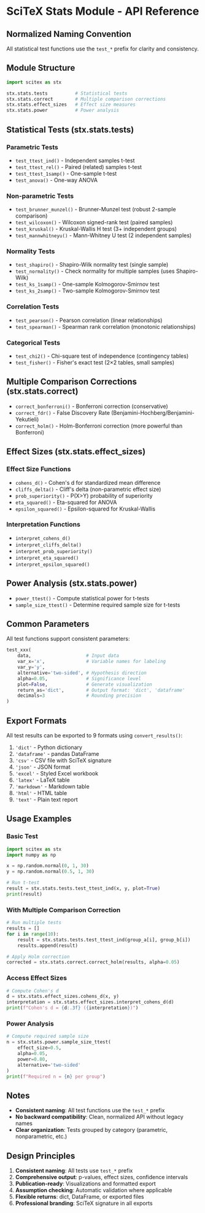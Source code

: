 # SciTeX Stats Module - API Reference

## Normalized Naming Convention

All statistical test functions use the `test_*` prefix for clarity and consistency.

## Module Structure

```python
import scitex as stx

stx.stats.tests          # Statistical tests
stx.stats.correct        # Multiple comparison corrections
stx.stats.effect_sizes   # Effect size measures
stx.stats.power          # Power analysis
```

## Statistical Tests (stx.stats.tests)

### Parametric Tests
- `test_ttest_ind()` - Independent samples t-test
- `test_ttest_rel()` - Paired (related) samples t-test
- `test_ttest_1samp()` - One-sample t-test
- `test_anova()` - One-way ANOVA

### Non-parametric Tests
- `test_brunner_munzel()` - Brunner-Munzel test (robust 2-sample comparison)
- `test_wilcoxon()` - Wilcoxon signed-rank test (paired samples)
- `test_kruskal()` - Kruskal-Wallis H test (3+ independent groups)
- `test_mannwhitneyu()` - Mann-Whitney U test (2 independent samples)

### Normality Tests
- `test_shapiro()` - Shapiro-Wilk normality test (single sample)
- `test_normality()` - Check normality for multiple samples (uses Shapiro-Wilk)
- `test_ks_1samp()` - One-sample Kolmogorov-Smirnov test
- `test_ks_2samp()` - Two-sample Kolmogorov-Smirnov test

### Correlation Tests
- `test_pearson()` - Pearson correlation (linear relationships)
- `test_spearman()` - Spearman rank correlation (monotonic relationships)

### Categorical Tests
- `test_chi2()` - Chi-square test of independence (contingency tables)
- `test_fisher()` - Fisher's exact test (2×2 tables, small samples)


## Multiple Comparison Corrections (stx.stats.correct)

- `correct_bonferroni()` - Bonferroni correction (conservative)
- `correct_fdr()` - False Discovery Rate (Benjamini-Hochberg/Benjamini-Yekutieli)
- `correct_holm()` - Holm-Bonferroni correction (more powerful than Bonferroni)

## Effect Sizes (stx.stats.effect_sizes)

### Effect Size Functions
- `cohens_d()` - Cohen's d for standardized mean difference
- `cliffs_delta()` - Cliff's delta (non-parametric effect size)
- `prob_superiority()` - P(X>Y) probability of superiority
- `eta_squared()` - Eta-squared for ANOVA
- `epsilon_squared()` - Epsilon-squared for Kruskal-Wallis

### Interpretation Functions
- `interpret_cohens_d()`
- `interpret_cliffs_delta()`
- `interpret_prob_superiority()`
- `interpret_eta_squared()`
- `interpret_epsilon_squared()`

## Power Analysis (stx.stats.power)

- `power_ttest()` - Compute statistical power for t-tests
- `sample_size_ttest()` - Determine required sample size for t-tests

## Common Parameters

All test functions support consistent parameters:

```python
test_xxx(
    data,                    # Input data
    var_x='x',               # Variable names for labeling
    var_y='y',
    alternative='two-sided', # Hypothesis direction
    alpha=0.05,              # Significance level
    plot=False,              # Generate visualization
    return_as='dict',        # Output format: 'dict', 'dataframe'
    decimals=3               # Rounding precision
)
```

## Export Formats

All test results can be exported to 9 formats using `convert_results()`:

1. `'dict'` - Python dictionary
2. `'dataframe'` - pandas DataFrame
3. `'csv'` - CSV file with SciTeX signature
4. `'json'` - JSON format
5. `'excel'` - Styled Excel workbook
6. `'latex'` - LaTeX table
7. `'markdown'` - Markdown table
8. `'html'` - HTML table
9. `'text'` - Plain text report

## Usage Examples

### Basic Test
```python
import scitex as stx
import numpy as np

x = np.random.normal(0, 1, 30)
y = np.random.normal(0.5, 1, 30)

# Run t-test
result = stx.stats.tests.test_ttest_ind(x, y, plot=True)
print(result)
```

### With Multiple Comparison Correction
```python
# Run multiple tests
results = []
for i in range(10):
    result = stx.stats.tests.test_ttest_ind(group_a[i], group_b[i])
    results.append(result)

# Apply Holm correction
corrected = stx.stats.correct.correct_holm(results, alpha=0.05)
```

### Access Effect Sizes
```python
# Compute Cohen's d
d = stx.stats.effect_sizes.cohens_d(x, y)
interpretation = stx.stats.effect_sizes.interpret_cohens_d(d)
print(f"Cohen's d = {d:.3f} ({interpretation})")
```

### Power Analysis
```python
# Compute required sample size
n = stx.stats.power.sample_size_ttest(
    effect_size=0.5,
    alpha=0.05,
    power=0.80,
    alternative='two-sided'
)
print(f"Required n = {n} per group")
```

## Notes

- **Consistent naming**: All test functions use the `test_*` prefix
- **No backward compatibility**: Clean, normalized API without legacy names
- **Clear organization**: Tests grouped by category (parametric, nonparametric, etc.)

## Design Principles

1. **Consistent naming**: All tests use `test_*` prefix
2. **Comprehensive output**: p-values, effect sizes, confidence intervals
3. **Publication-ready**: Visualizations and formatted export
4. **Assumption checking**: Automatic validation where applicable
5. **Flexible returns**: dict, DataFrame, or exported files
6. **Professional branding**: SciTeX signature in all exports

